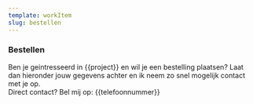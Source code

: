 ```yaml
---
template: workItem
slug: bestellen
---
```


### Bestellen

Ben je geintresseerd in {{project}} en wil je een
bestelling plaatsen? Laat dan hieronder jouw gegevens achter en ik
neem zo snel mogelijk contact met je op. <br />
Direct contact? Bel mij op: {{telefoonnummer}}
